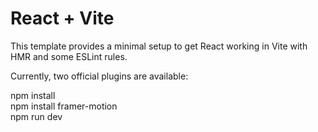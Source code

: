 # React + Vite

This template provides a minimal setup to get React working in Vite with HMR and some ESLint rules.

Currently, two official plugins are available:

npm install <br />
npm install framer-motion   <br />
npm run dev

